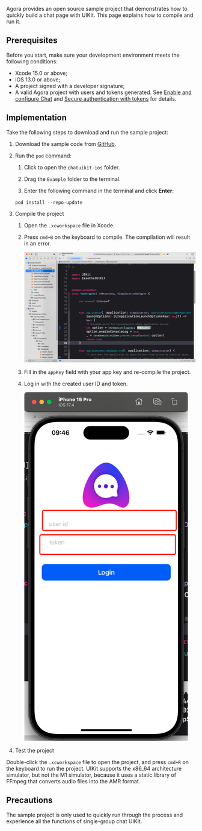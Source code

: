 Agora provides an open source sample project that demonstrates how to quickly build a chat page with UIKit. This page explains how to compile and run it. 

## Prerequisites

Before you start, make sure your development environment meets the following conditions:

- Xcode 15.0 or above;
- iOS 13.0 or above;
- A project signed with a developer signature;
- A valid Agora project with users and tokens generated. See [Enable and configure Chat](https://docs.agora.io/en/agora-chat/get-started/enable) and [Secure authentication with tokens](https://docs.agora.io/en/agora-chat/develop/authentication) for details. 

## Implementation

Take the following steps to download and run the sample project:

1. Download the sample code from [GitHub](https://github.com/easemob/easemob-uikit-ios).

1. Run the `pod` command:

   1. Click to open the `chatuikit-ios` folder.

   1. Drag the `Example` folder to the terminal.

   1. Enter the following command in the terminal and click **Enter**:

    ```
    pod install --repo-update
    ```
1. Compile the project

   1. Open the `.xcworkspace` file in Xcode.

   1. Press `cmd+B` on the keyboard to compile. The compilation will result in an error.

        ![Compilation error](../../assets/images/buildError.png)

   1. Fill in the `appKey` field with your app key and re-compile the project.

   1. Log in with the created user ID and token. 

        ![Log in](../../assets/images/login.png)

1. Test the project

Double-click the `.xcworkspace` file to open the project, and press `cmd+R` on the keyboard to run the project. UIKit supports the x86_64 architecture simulator, but not the M1 simulator, because it uses a static library of FFmpeg that converts audio files into the AMR format.

## Precautions

The sample project is only used to quickly run through the process and experience all the functions of single-group chat UIKit.